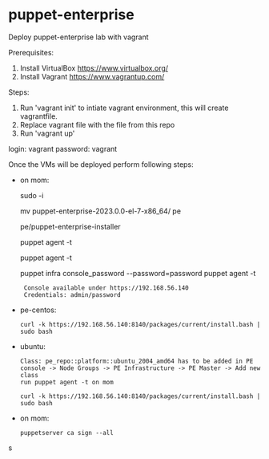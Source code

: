 # puppet-enterprise
Deploy puppet-enterprise lab with vagrant

Prerequisites:
  1. Install VirtualBox https://www.virtualbox.org/
  2. Install Vagrant https://www.vagrantup.com/

Steps:

1. Run 'vagrant init' to intiate vagrant environment, this will create vagrantfile.
2. Replace vagrant file with the file from this repo
3. Run 'vagrant up'

login: vagrant
password: vagrant

Once the VMs will be deployed perform following steps:

 - on mom:
 
      sudo -i

      mv puppet-enterprise-2023.0.0-el-7-x86_64/ pe
       
      pe/puppet-enterprise-installer
      
      puppet agent -t
      
      puppet agent -t
      
      puppet infra console_password --password=password
      puppet agent -t
      
        Console available under https://192.168.56.140
        Credentials: admin/password


- pe-centos:

      curl -k https://192.168.56.140:8140/packages/current/install.bash | sudo bash


- ubuntu:

      Class: pe_repo::platform::ubuntu_2004_amd64 has to be added in PE console -> Node Groups -> PE Infrastructure -> PE Master -> Add new class
      run puppet agent -t on mom
      
      curl -k https://192.168.56.140:8140/packages/current/install.bash | sudo bash

- on mom:

      puppetserver ca sign --all

s
